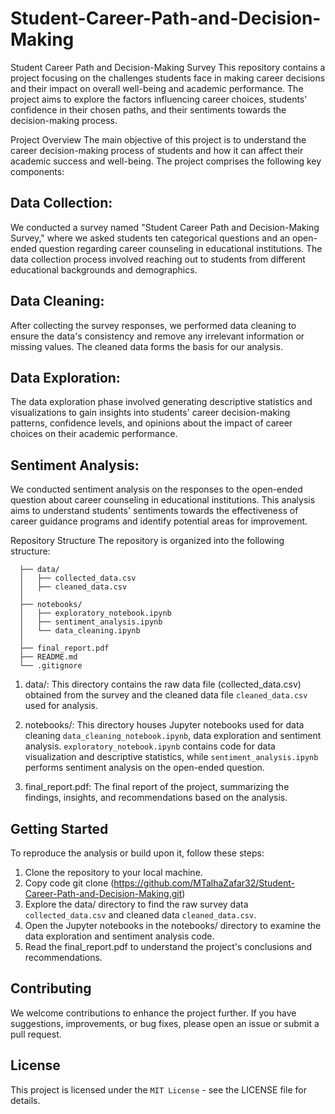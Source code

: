 # Student-Career-Path-and-Decision-Making
Student Career Path and Decision-Making Survey
This repository contains a project focusing on the challenges students face in making career decisions and their impact on overall well-being and academic performance. The project aims to explore the factors influencing career choices, students' confidence in their chosen paths, and their sentiments towards the decision-making process.

Project Overview
The main objective of this project is to understand the career decision-making process of students and how it can affect their academic success and well-being. The project comprises the following key components:

## Data Collection:
We conducted a survey named "Student Career Path and Decision-Making Survey," where we asked students ten categorical questions and an open-ended question regarding career counseling in educational institutions. The data collection process involved reaching out to students from different educational backgrounds and demographics.

## Data Cleaning:
After collecting the survey responses, we performed data cleaning to ensure the data's consistency and remove any irrelevant information or missing values. The cleaned data forms the basis for our analysis.

## Data Exploration: 
The data exploration phase involved generating descriptive statistics and visualizations to gain insights into students' career decision-making patterns, confidence levels, and opinions about the impact of career choices on their academic performance.

## Sentiment Analysis: 
We conducted sentiment analysis on the responses to the open-ended question about career counseling in educational institutions. This analysis aims to understand students' sentiments towards the effectiveness of career guidance programs and identify potential areas for improvement.

Repository Structure
The repository is organized into the following structure:

```Student-Career-Path-Project/
  ├── data/
  │   ├── collected_data.csv
  │   ├── cleaned_data.csv
  │
  ├── notebooks/
  │   ├── exploratory_notebook.ipynb
  │   ├── sentiment_analysis.ipynb
  │   └── data_cleaning.ipynb
  │
  ├── final_report.pdf
  ├── README.md
  └── .gitignore
```

1. data/: This directory contains the raw data file (collected_data.csv) obtained from the survey and the cleaned data file `cleaned_data.csv` used for analysis.

2. notebooks/: This directory houses Jupyter notebooks used for data cleaning `data_cleaning_notebook.ipynb`, data exploration and sentiment analysis. `exploratory_notebook.ipynb` contains code for data visualization and descriptive statistics, while `sentiment_analysis.ipynb` performs sentiment analysis on the open-ended question.

3. final_report.pdf: The final report of the project, summarizing the findings, insights, and recommendations based on the analysis.

## Getting Started
To reproduce the analysis or build upon it, follow these steps:

1. Clone the repository to your local machine.
2. Copy code git clone (https://github.com/MTalhaZafar32/Student-Career-Path-and-Decision-Making.git)
3. Explore the data/ directory to find the raw survey data `collected_data.csv` and cleaned data `cleaned_data.csv`.
4. Open the Jupyter notebooks in the notebooks/ directory to examine the data exploration and sentiment analysis code.
5. Read the final_report.pdf to understand the project's conclusions and recommendations.

## Contributing
We welcome contributions to enhance the project further. If you have suggestions, improvements, or bug fixes, please open an issue or submit a pull request.

## License
This project is licensed under the `MIT License` - see the LICENSE file for details.   

